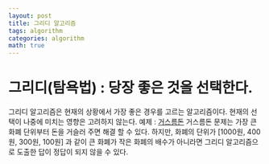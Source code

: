 ```yaml
---
layout: post
title: 그리디 알고리즘
tags: algorithm
categories: algorithm
math: true
---
```


# 그리디(탐욕법) : 당장 좋은 것을 선택한다.

그리디 알고리즘은 현재의 상황에서 가장 좋은 경우를 고르는 알고리즘이다. 현재의 선택이 나중에 미치는 영향은 고려하지 않는다.
예제 : [거스름돈](https://www.acmicpc.net/problem/5585)
거스름돈 문제는 가장 큰 화폐 단위부터 돈을 거슬러 주면 해결 할 수 있다.
하지만, 화폐의 단위가 [1000원, 400원, 300원, 100원] 과 같이 큰 화폐가 작은 화폐의 배수가 아니라면 그리디 알고리즘으로 도출한 답이 정답이 되지 않을 수 있다.
